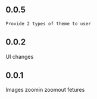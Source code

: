 ## 0.0.5
    Provide 2 types of theme to user

## 0.0.2

UI changes

## 0.0.1

Images zoomin zoomout fetures